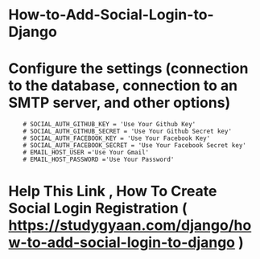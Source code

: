 # How-to-Add-Social-Login-to-Django

# Configure the settings (connection to the database, connection to an SMTP server, and other options)
        # SOCIAL_AUTH_GITHUB_KEY = 'Use Your Github Key'
        # SOCIAL_AUTH_GITHUB_SECRET = 'Use Your Github Secret key'
        # SOCIAL_AUTH_FACEBOOK_KEY = 'Use Your Facebook Key'
        # SOCIAL_AUTH_FACEBOOK_SECRET = 'Use Your Facebook Secret key'
        # EMAIL_HOST_USER ='Use Your Gmail'
        # EMAIL_HOST_PASSWORD ='Use Your Password'

# Help This Link , How To Create Social Login Registration ( https://studygyaan.com/django/how-to-add-social-login-to-django )
